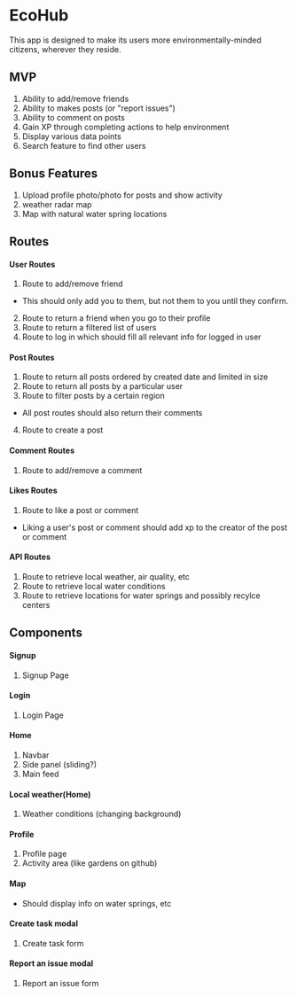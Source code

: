 # EcoHub

This app is designed to make its users more environmentally-minded citizens, wherever they reside.

## MVP

1. Ability to add/remove friends
2. Ability to makes posts (or "report issues")
3. Ability to comment on posts
4. Gain XP through completing actions to help environment
5. Display various data points
6. Search feature to find other users


## Bonus Features

1. Upload profile photo/photo for posts and show activity
2. weather radar map
3. Map with natural water spring locations

## Routes 

#### User Routes
1. Route to add/remove friend
  - This should only add you to them, but not them to you until they confirm. 
2. Route to return a friend when you go to their profile
3. Route to return a filtered list of users
4. Route to log in which should fill all relevant info for logged in user

#### Post Routes
1. Route to return all posts ordered by created date and limited in size
2. Route to return all posts by a particular user
3. Route to filter posts by a certain region
- All post routes should also return their comments
4. Route to create a post

#### Comment Routes
1. Route to add/remove a comment

#### Likes Routes
1. Route to like a post or comment
- Liking a user's post or comment should add xp to the creator of the post or comment

#### API Routes
1. Route to retrieve local weather, air quality, etc
2. Route to retrieve local water conditions
3. Route to retrieve locations for water springs and possibly recylce centers

## Components

#### Signup
1. Signup Page

#### Login
1. Login Page

#### Home
1. Navbar 
2. Side panel (sliding?)
3. Main feed

#### Local weather(Home)
1. Weather conditions (changing background)

#### Profile
1. Profile page
2. Activity area (like gardens on github)

#### Map 
- Should display info on water springs, etc

#### Create task modal
1. Create task form

#### Report an issue modal
1. Report an issue form
